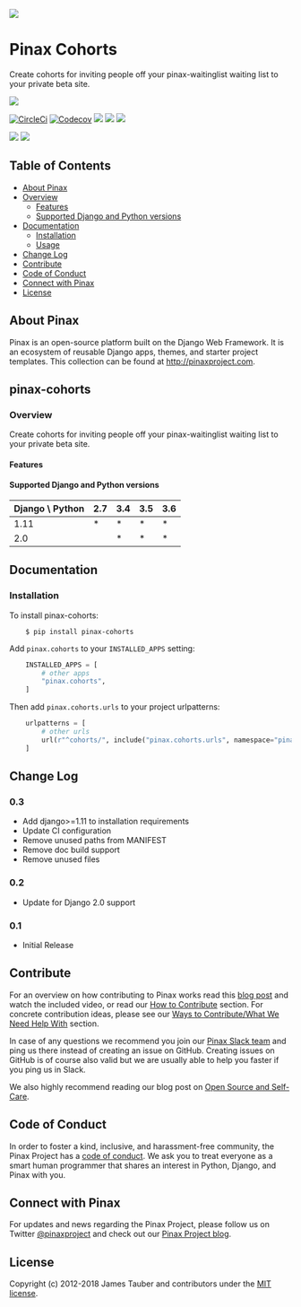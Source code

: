 ![](http://pinaxproject.com/pinax-design/patches/pinax-cohorts.svg)

# Pinax Cohorts

Create cohorts for inviting people off your pinax-waitinglist waiting list to
your private beta site.

[![](https://img.shields.io/pypi/v/pinax-cohorts.svg)](https://pypi.python.org/pypi/pinax-cohorts/)

[![CircleCi](https://img.shields.io/circleci/project/github/pinax/pinax-cohorts.svg)](https://circleci.com/gh/pinax/pinax-cohorts)
[![Codecov](https://img.shields.io/codecov/c/github/pinax/pinax-cohorts.svg)](https://codecov.io/gh/pinax/pinax-cohorts)
[![](https://img.shields.io/github/contributors/pinax/pinax-cohorts.svg)](https://github.com/pinax/pinax-cohorts/graphs/contributors)
[![](https://img.shields.io/github/issues-pr/pinax/pinax-cohorts.svg)](https://github.com/pinax/pinax-cohorts/pulls)
[![](https://img.shields.io/github/issues-pr-closed/pinax/pinax-cohorts.svg)](https://github.com/pinax/pinax-cohorts/pulls?q=is%3Apr+is%3Aclosed)

[![](http://slack.pinaxproject.com/badge.svg)](http://slack.pinaxproject.com/)
[![](https://img.shields.io/badge/license-MIT-blue.svg)](https://opensource.org/licenses/MIT)

## Table of Contents

* [About Pinax](#about-pinax)
* [Overview](#overview)
  * [Features](#features)
  * [Supported Django and Python versions](#supported-django-and-python-versions)
* [Documentation](#documentation)
  * [Installation](#installation)
  * [Usage](#usage)
* [Change Log](#change-log)
* [Contribute](#contribute)
* [Code of Conduct](#code-of-conduct)
* [Connect with Pinax](#connect-with-pinax)
* [License](#license)

## About Pinax

Pinax is an open-source platform built on the Django Web Framework. It is an ecosystem of reusable
Django apps, themes, and starter project templates. This collection can be found at http://pinaxproject.com.

## pinax-cohorts

### Overview

Create cohorts for inviting people off your pinax-waitinglist waiting list to
your private beta site.

#### Features


#### Supported Django and Python versions

Django \ Python | 2.7 | 3.4 | 3.5 | 3.6
--------------- | --- | --- | --- | ---
1.11 |  *  |  *  |  *  |  *
2.0  |     |  *  |  *  |  *

## Documentation

### Installation

To install pinax-cohorts:

```shell
    $ pip install pinax-cohorts
```

Add `pinax.cohorts` to your `INSTALLED_APPS` setting:

```python
    INSTALLED_APPS = [
        # other apps
        "pinax.cohorts",
    ]
```

Then add `pinax.cohorts.urls` to your project urlpatterns:

```python
    urlpatterns = [
        # other urls
        url(r"^cohorts/", include("pinax.cohorts.urls", namespace="pinax_cohorts")),
    ]
```


## Change Log

### 0.3

* Add django>=1.11 to installation requirements
* Update CI configuration
* Remove unused paths from MANIFEST
* Remove doc build support
* Remove unused files

### 0.2

* Update for Django 2.0 support

### 0.1

* Initial Release

## Contribute

For an overview on how contributing to Pinax works read this [blog post](http://blog.pinaxproject.com/2016/02/26/recap-february-pinax-hangout/)
and watch the included video, or read our [How to Contribute](http://pinaxproject.com/pinax/how_to_contribute/) section.
For concrete contribution ideas, please see our
[Ways to Contribute/What We Need Help With](http://pinaxproject.com/pinax/ways_to_contribute/) section.

In case of any questions we recommend you join our [Pinax Slack team](http://slack.pinaxproject.com)
and ping us there instead of creating an issue on GitHub. Creating issues on GitHub is of course
also valid but we are usually able to help you faster if you ping us in Slack.

We also highly recommend reading our blog post on [Open Source and Self-Care](http://blog.pinaxproject.com/2016/01/19/open-source-and-self-care/).

## Code of Conduct

In order to foster a kind, inclusive, and harassment-free community, the Pinax Project
has a [code of conduct](http://pinaxproject.com/pinax/code_of_conduct/).
We ask you to treat everyone as a smart human programmer that shares an interest in Python, Django, and Pinax with you.


## Connect with Pinax

For updates and news regarding the Pinax Project, please follow us on Twitter [@pinaxproject](https://twitter.com/pinaxproject)
and check out our [Pinax Project blog](http://blog.pinaxproject.com).


## License

Copyright (c) 2012-2018 James Tauber and contributors under the [MIT license](https://opensource.org/licenses/MIT).
